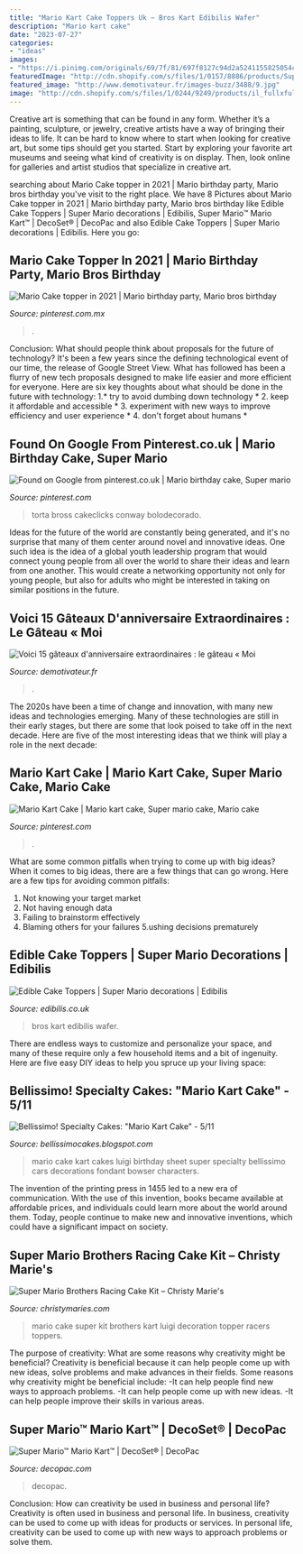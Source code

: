```yaml
---
title: "Mario Kart Cake Toppers Uk ~ Bros Kart Edibilis Wafer"
description: "Mario kart cake"
date: "2023-07-27"
categories:
- "ideas"
images:
- "https://i.pinimg.com/originals/69/7f/81/697f8127c94d2a5241155825054cb790.jpg"
featuredImage: "http://cdn.shopify.com/s/files/1/0157/8886/products/Super_Mario_15_1024x.jpg?v=1571438697"
featured_image: "http://www.demotivateur.fr/images-buzz/3488/9.jpg"
image: "http://cdn.shopify.com/s/files/1/0244/9249/products/il_fullxfull.715367225_rwrt_grande.jpg?v=1424803955"
---
```



Creative art is something that can be found in any form. Whether it’s a painting, sculpture, or jewelry, creative artists have a way of bringing their ideas to life. It can be hard to know where to start when looking for creative art, but some tips should get you started. Start by exploring your favorite art museums and seeing what kind of creativity is on display. Then, look online for galleries and artist studios that specialize in creative art.

	

		
searching about Mario Cake topper in 2021 | Mario birthday party, Mario bros birthday you've visit to the right place. We have 8 Pictures about Mario Cake topper in 2021 | Mario birthday party, Mario bros birthday like Edible Cake Toppers | Super Mario decorations | Edibilis, Super Mario™ Mario Kart™ | DecoSet® | DecoPac and also Edible Cake Toppers | Super Mario decorations | Edibilis. Here you go:
		
    
## Mario Cake Topper In 2021 | Mario Birthday Party, Mario Bros Birthday

<img loading=lazy src="https://i.pinimg.com/originals/69/7f/81/697f8127c94d2a5241155825054cb790.jpg" onerror="this.onerror=null;this.src='https://tse4.mm.bing.net/th?id=OIP.W1vlt89Rmr5p3inRSN7CZgHaHZ&amp;pid=15.1';" alt="Mario Cake topper in 2021 | Mario birthday party, Mario bros birthday">

_Source: pinterest.com.mx_

>. 

	

Conclusion: What should people think about proposals for the future of technology?
It's been a few years since the defining technological event of our time, the release of Google Street View. What has followed has been a flurry of new tech proposals designed to make life easier and more efficient for everyone. Here are six key thoughts about what should be done in the future with technology: 
1.* try to avoid dumbing down technology *
2. keep it affordable and accessible *
3. experiment with new ways to improve efficiency and user experience *
4. don't forget about humans *

    
## Found On Google From Pinterest.co.uk | Mario Birthday Cake, Super Mario

<img loading=lazy src="https://i.pinimg.com/originals/4e/c1/10/4ec1100a004d5504a2235c177f67eb61.jpg" onerror="this.onerror=null;this.src='https://tse2.mm.bing.net/th?id=OIP.4o41IufuU0h-ISvlJXu5TgHaNJ&amp;pid=15.1';" alt="Found on Google from pinterest.co.uk | Mario birthday cake, Super mario">

_Source: pinterest.com_

>torta bross cakeclicks conway bolodecorado. 

	

Ideas for the future of the world are constantly being generated, and it's no surprise that many of them center around novel and innovative ideas. One such idea is the idea of a global youth leadership program that would connect young people from all over the world to share their ideas and learn from one another. This would create a networking opportunity not only for young people, but also for adults who might be interested in taking on similar positions in the future.

    
## Voici 15 Gâteaux D&#039;anniversaire Extraordinaires : Le Gâteau « Moi

<img loading=lazy src="http://www.demotivateur.fr/images-buzz/3488/9.jpg" onerror="this.onerror=null;this.src='https://tse4.mm.bing.net/th?id=OIP.xOU1ADn_0NW5LzdpXacuegHaJ3&amp;pid=15.1';" alt="Voici 15 gâteaux d&#039;anniversaire extraordinaires : le gâteau « Moi">

_Source: demotivateur.fr_

>. 

	

The 2020s have been a time of change and innovation, with many new ideas and technologies emerging. Many of these technologies are still in their early stages, but there are some that look poised to take off in the next decade. Here are five of the most interesting ideas that we think will play a role in the next decade:

    
## Mario Kart Cake | Mario Kart Cake, Super Mario Cake, Mario Cake

<img loading=lazy src="https://i.pinimg.com/736x/86/d2/41/86d241f6c73a5c02ca2bec5bd5917f41.jpg" onerror="this.onerror=null;this.src='https://tse4.mm.bing.net/th?id=OIP.tVtE6u22mZFgBbjRt9AJ3AHaJ_&amp;pid=15.1';" alt="Mario Kart Cake | Mario kart cake, Super mario cake, Mario cake">

_Source: pinterest.com_

>. 

	

What are some common pitfalls when trying to come up with big ideas?
When it comes to big ideas, there are a few things that can go wrong. Here are a few tips for avoiding common pitfalls: 
1. Not knowing your target market 
2. Not having enough data 
3. Failing to brainstorm effectively 
4. Blaming others for your failures 
5.ushing decisions prematurely 

    
## Edible Cake Toppers | Super Mario Decorations | Edibilis

<img loading=lazy src="http://cdn.shopify.com/s/files/1/0157/8886/products/Super_Mario_15_1024x.jpg?v=1571438697" onerror="this.onerror=null;this.src='https://tse2.mm.bing.net/th?id=OIP.d42U1D0cGLd4-t3Qdp_p6AHaFR&amp;pid=15.1';" alt="Edible Cake Toppers | Super Mario decorations | Edibilis">

_Source: edibilis.co.uk_

>bros kart edibilis wafer. 

	

There are endless ways to customize and personalize your space, and many of these require only a few household items and a bit of ingenuity. Here are five easy DIY ideas to help you spruce up your living space: 

    
## Bellissimo! Specialty Cakes: &quot;Mario Kart Cake&quot; - 5/11

<img loading=lazy src="http://2.bp.blogspot.com/-IvqVe7yUuyw/Td1cu9w5goI/AAAAAAAAAK0/6fU8eywi4OA/s1600/101_1645.jpg" onerror="this.onerror=null;this.src='https://tse2.mm.bing.net/th?id=OIP.JFybiDdrMQZgdIpqv8PnLAHaJ4&amp;pid=15.1';" alt="Bellissimo! Specialty Cakes: &quot;Mario Kart Cake&quot; - 5/11">

_Source: bellissimocakes.blogspot.com_

>mario cake kart cakes luigi birthday sheet super specialty bellissimo cars decorations fondant bowser characters. 

	

The invention of the printing press in 1455 led to a new era of communication. With the use of this invention, books became available at affordable prices, and individuals could learn more about the world around them. Today, people continue to make new and innovative inventions, which could have a significant impact on society.

    
## Super Mario Brothers Racing Cake Kit – Christy Marie&#039;s

<img loading=lazy src="http://cdn.shopify.com/s/files/1/0244/9249/products/il_fullxfull.715367225_rwrt_grande.jpg?v=1424803955" onerror="this.onerror=null;this.src='https://tse4.mm.bing.net/th?id=OIP.86xSB9yJB5v_ngX7s8_CvQHaF4&amp;pid=15.1';" alt="Super Mario Brothers Racing Cake Kit – Christy Marie&#039;s">

_Source: christymaries.com_

>mario cake super kit brothers kart luigi decoration topper racers toppers. 

	

The purpose of creativity: What are some reasons why creativity might be beneficial?
Creativity is beneficial because it can help people come up with new ideas, solve problems and make advances in their fields. Some reasons why creativity might be beneficial include: 
-It can help people find new ways to approach problems. 
-It can help people come up with new ideas. 
-It can help people improve their skills in various areas.

    
## Super Mario™ Mario Kart™ | DecoSet® | DecoPac

<img loading=lazy src="https://images.salsify.com/image/upload/s--brtpMF7Q--/cs_srgb/ektpwwynfbbnbmon2z45.jpg" onerror="this.onerror=null;this.src='https://tse3.mm.bing.net/th?id=OIP.CQPn4kH98VJxPs1wlcPLogHaGK&amp;pid=15.1';" alt="Super Mario™ Mario Kart™ | DecoSet® | DecoPac">

_Source: decopac.com_

>decopac. 

	

Conclusion: How can creativity be used in business and personal life?
Creativity is often used in business and personal life. In business, creativity can be used to come up with ideas for products or services. In personal life, creativity can be used to come up with new ways to approach problems or solve them.

